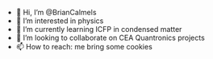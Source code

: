 - 👋 Hi, I’m @BrianCalmels
- 👀 I’m interested in physics
- 🌱 I’m currently learning ICFP in condensed matter
- 💞️ I’m looking to collaborate on CEA Quantronics projects
- 📫 How to reach: me bring some cookies

<!---
BrianCalmels/BrianCalmels is a ✨ special ✨ repository because its `README.md` (this file) appears on your GitHub profile.
You can click the Preview link to take a look at your changes.
--->
